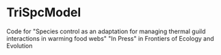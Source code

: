 # TriSpcModel
Code for "Species control as an adaptation for managing thermal guild interactions in warming food webs"
"In Press" in Frontiers of Ecology and Evolution
